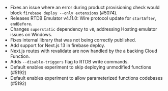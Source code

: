 - Fixes an issue where an error during product provisioning check would block `firebase deploy --only extensions` (#5074).
- Releases RTDB Emulator v4.11.0: Wire protocol update for `startAfter`, `endBefore`.
- Changes `superstatic` dependency to `v8`, addressing Hosting emulator issues on Windows.
- Fixes internal library that was not being correctly published.
- Add support for Next.js 13 in firebase deploy.
- Next.js routes with revalidate are now handled by the a backing Cloud Function.
- Adds `--disable-triggers` flag to RTDB write commands.
- Default enables experiment to skip deploying unmodified functions (#5192)
- Default enables experiment to allow parameterized functions codebases (#5192)
